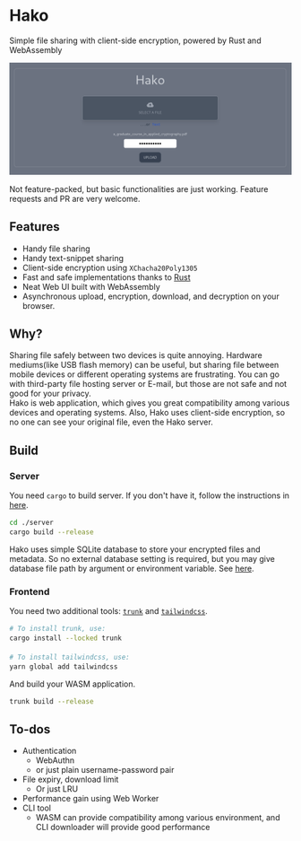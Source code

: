 # Hako
Simple file sharing with client-side encryption, powered by Rust and WebAssembly  

![preview](./res/preview.png)
  
Not feature-packed, but basic functionalities are just working. Feature requests and PR are very welcome.

## Features
* Handy file sharing
* Handy text-snippet sharing
* Client-side encryption using `XChacha20Poly1305`
* Fast and safe implementations thanks to [Rust](https://www.rust-lang.org/)
* Neat Web UI built with WebAssembly
* Asynchronous upload, encryption, download, and decryption on your browser.

## Why?
Sharing file safely between two devices is quite annoying. Hardware mediums(like USB flash memory) can be useful, but sharing file between mobile devices or different operating systems are frustrating.
You can go with third-party file hosting server or E-mail, but those are not safe and not good for your privacy.  
Hako is web application, which gives you great compatibility among various devices and operating systems. Also, Hako uses client-side encryption, so no one can see your original file, even the Hako server.

## Build
### Server
You need `cargo` to build server. If you don't have it, follow the instructions in [here](https://www.rust-lang.org/tools/install).
```sh
cd ./server
cargo build --release
```
Hako uses simple SQLite database to store your encrypted files and metadata. So no external database setting is required, but you may give database file path by argument or environment variable. See [here](https://github.com/skystar-p/hako/blob/b8bed17019232452d8ca98ff9a0ae20521af02e1/server/src/config.rs#L9).

### Frontend
You need two additional tools: [`trunk`](https://trunkrs.dev/) and [`tailwindcss`](https://tailwindcss.com/).
```sh
# To install trunk, use:
cargo install --locked trunk

# To install tailwindcss, use:
yarn global add tailwindcss
```

And build your WASM application.
```sh
trunk build --release
```

## To-dos
* Authentication
    * WebAuthn
    * or just plain username-password pair
* File expiry, download limit
    * Or just LRU
* Performance gain using Web Worker
* CLI tool
    * WASM can provide compatibility among various environment, and CLI downloader will provide good performance
